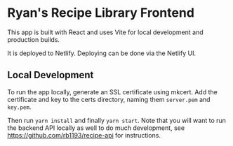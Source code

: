 # Ryan's Recipe Library Frontend

This app is built with React and uses Vite for local development and production builds.

It is deployed to Netlify. Deploying can be done via the Netlify UI.

## Local Development

To run the app locally, generate an SSL certificate using mkcert. Add the certificate and key to the certs directory, naming them `server.pem` and `key.pem`.

Then run `yarn install` and finally `yarn start`. Note that you will want to run the backend API locally as well to do much development, see <https://github.com/rb1193/recipe-api> for instructions.
